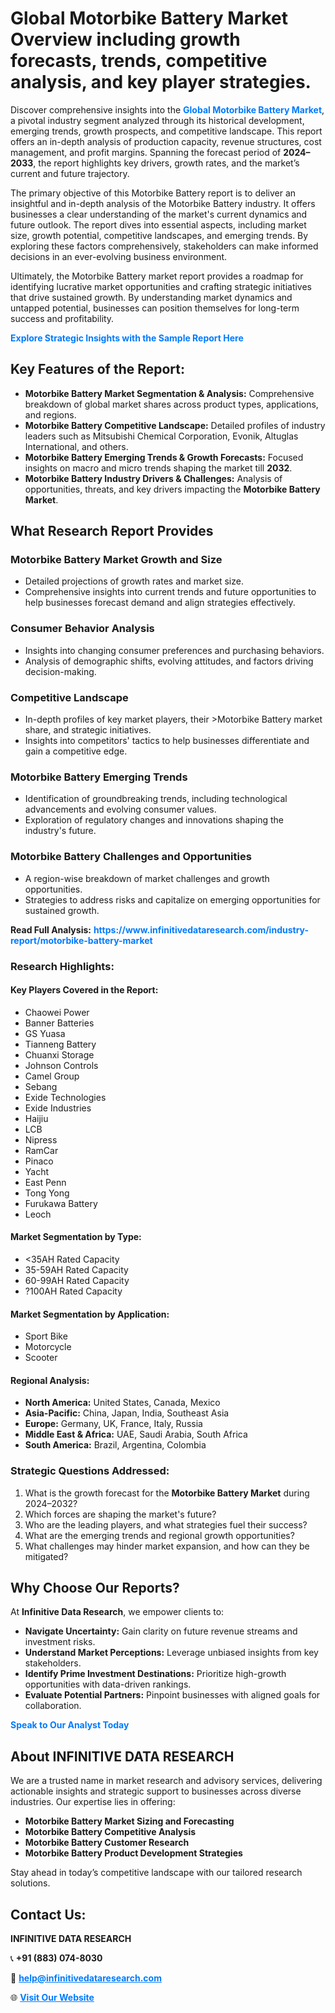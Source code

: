 <h1>Global Motorbike Battery Market Overview including growth forecasts, trends, competitive analysis, and key player strategies.</h1>
<p>
Discover comprehensive insights into the 
<a href="https://www.infinitivedataresearch.com/industry-report/motorbike-battery-market" rel="dofollow" style="color: #007BFF; text-decoration: none;"><strong>Global Motorbike Battery Market</strong></a>, a pivotal industry segment analyzed through its historical development, emerging trends, growth prospects, and competitive landscape. This report offers an in-depth analysis of production capacity, revenue structures, cost management, and profit margins. Spanning the forecast period of <strong>2024–2033</strong>, the report highlights key drivers, growth rates, and the market’s current and future trajectory.
</p>
<p>
The primary objective of this Motorbike Battery report is to deliver an insightful and in-depth analysis of the Motorbike Battery industry. It offers businesses a clear understanding of the market's current dynamics and future outlook. The report dives into essential aspects, including market size, growth potential, competitive landscapes, and emerging trends. By exploring these factors comprehensively, stakeholders can make informed decisions in an ever-evolving business environment.
</p>
<p>
Ultimately, the Motorbike Battery market report provides a roadmap for identifying lucrative market opportunities and crafting strategic initiatives that drive sustained growth. By understanding market dynamics and untapped potential, businesses can position themselves for long-term success and profitability.
</p>
<p>
<a href="https://www.infinitivedataresearch.com/request-sample/reportId=107115" style="color: #007BFF; text-decoration: none;"><strong>Explore Strategic Insights with the Sample Report Here</strong></a>
</p>

<h2>Key Features of the Report:</h2>
<ul>
<li><strong>Motorbike Battery Market Segmentation & Analysis:</strong> Comprehensive breakdown of global market shares across product types, applications, and regions.</li>
<li><strong>Motorbike Battery Competitive Landscape:</strong> Detailed profiles of industry leaders such as Mitsubishi Chemical Corporation, Evonik, Altuglas International, and others.</li>
<li><strong>Motorbike Battery Emerging Trends & Growth Forecasts:</strong> Focused insights on macro and micro trends shaping the market till <strong>2032</strong>.</li>
<li><strong>Motorbike Battery Industry Drivers & Challenges:</strong> Analysis of opportunities, threats, and key drivers impacting the <strong>Motorbike Battery Market</strong>.</li>
</ul>

<h2>What Research Report Provides</h2>
<h3>Motorbike Battery Market Growth and Size</h3>
<ul>
<li>Detailed projections of growth rates and market size.</li>
<li>Comprehensive insights into current trends and future opportunities to help businesses forecast demand and align strategies effectively.</li>
</ul>

<h3>Consumer Behavior Analysis</h3>
<ul>
<li>Insights into changing consumer preferences and purchasing behaviors.</li>
<li>Analysis of demographic shifts, evolving attitudes, and factors driving decision-making.</li>
</ul>

<h3>Competitive Landscape</h3>
<ul>
<li>In-depth profiles of key market players, their >Motorbike Battery market share, and strategic initiatives.</li>
<li>Insights into competitors' tactics to help businesses differentiate and gain a competitive edge.</li>
</ul>

<h3>Motorbike Battery Emerging Trends</h3>
<ul>
<li>Identification of groundbreaking trends, including technological advancements and evolving consumer values.</li>
<li>Exploration of regulatory changes and innovations shaping the industry's future.</li>
</ul>

<h3>Motorbike Battery Challenges and Opportunities</h3>
<ul>
<li>A region-wise breakdown of market challenges and growth opportunities.</li>
<li>Strategies to address risks and capitalize on emerging opportunities for sustained growth.</li>
</ul>
<p><strong>Read Full Analysis:</strong> <a href="https://www.infinitivedataresearch.com/industry-report/motorbike-battery-market" rel="dofollow" style="color: #007BFF; text-decoration: none;"><strong>https://www.infinitivedataresearch.com/industry-report/motorbike-battery-market</strong></a></p>
<h3>Research Highlights:</h3>
<h4>Key Players Covered in the Report:</h4>
<ul><li>Chaowei Power</li><li>Banner Batteries</li><li>GS Yuasa</li><li>Tianneng Battery</li><li>Chuanxi Storage</li><li>Johnson Controls</li><li>Camel Group</li><li>Sebang</li><li>Exide Technologies</li><li>Exide Industries</li><li>Haijiu</li><li>LCB</li><li>Nipress</li><li>RamCar</li><li>Pinaco</li><li>Yacht</li><li>East Penn</li><li>Tong Yong</li><li>Furukawa Battery</li><li>Leoch</li></ul>
<h4>Market Segmentation by Type:</h4>
<ul><li>&lt;35AH Rated Capacity</li><li>35-59AH Rated Capacity</li><li>60-99AH Rated Capacity</li><li>?100AH Rated Capacity</li></ul>
<h4>Market Segmentation by Application:</h4>
<ul><li>Sport Bike</li><li>Motorcycle</li><li>Scooter</li></ul>

<h4>Regional Analysis:</h4>
<ul>
<li><strong>North America:</strong> United States, Canada, Mexico</li>
<li><strong>Asia-Pacific:</strong> China, Japan, India, Southeast Asia</li>
<li><strong>Europe:</strong> Germany, UK, France, Italy, Russia</li>
<li><strong>Middle East & Africa:</strong> UAE, Saudi Arabia, South Africa</li>
<li><strong>South America:</strong> Brazil, Argentina, Colombia</li>
</ul>

<h3>Strategic Questions Addressed:</h3>
<ol>
<li>What is the growth forecast for the <strong>Motorbike Battery Market</strong> during 2024–2032?</li>
<li>Which forces are shaping the market's future?</li>
<li>Who are the leading players, and what strategies fuel their success?</li>
<li>What are the emerging trends and regional growth opportunities?</li>
<li>What challenges may hinder market expansion, and how can they be mitigated?</li>
</ol>

<h2>Why Choose Our Reports?</h2>
<p>At <strong>Infinitive Data Research</strong>, we empower clients to:</p>
<ul>
<li><strong>Navigate Uncertainty:</strong> Gain clarity on future revenue streams and investment risks.</li>
<li><strong>Understand Market Perceptions:</strong> Leverage unbiased insights from key stakeholders.</li>
<li><strong>Identify Prime Investment Destinations:</strong> Prioritize high-growth opportunities with data-driven rankings.</li>
<li><strong>Evaluate Potential Partners:</strong> Pinpoint businesses with aligned goals for collaboration.</li>
</ul>
<p><a href="https://www.infinitivedataresearch.com/industry-report/motorbike-battery-market" rel="dofollow" style="color: #007BFF; text-decoration: none;"><strong>Speak to Our Analyst Today</strong></a></p>

<h2>About INFINITIVE DATA RESEARCH</h2>
<p>We are a trusted name in market research and advisory services, delivering actionable insights and strategic support to businesses across diverse industries. Our expertise lies in offering:</p>
<ul>
<li><strong>Motorbike Battery Market Sizing and Forecasting</strong></li>
<li><strong>Motorbike Battery Competitive Analysis</strong></li>
<li><strong>Motorbike Battery Customer Research</strong></li>
<li><strong>Motorbike Battery Product Development Strategies</strong></li>
</ul>
<p>Stay ahead in today’s competitive landscape with our tailored research solutions.</p>

<h2>Contact Us:</h2>
<p><strong>INFINITIVE DATA RESEARCH</strong></p>
<p>📞 <strong>+91 (883) 074-8030</strong></p>
<p>📧 <strong><a href="mailto:help@infinitivedataresearch.com" style="color: #007BFF;">help@infinitivedataresearch.com</a></strong></p>
<p>🌐 <strong><a href="https://www.infinitivedataresearch.com" rel="dofollow" style="color: #007BFF;">Visit Our Website</a></strong></p>